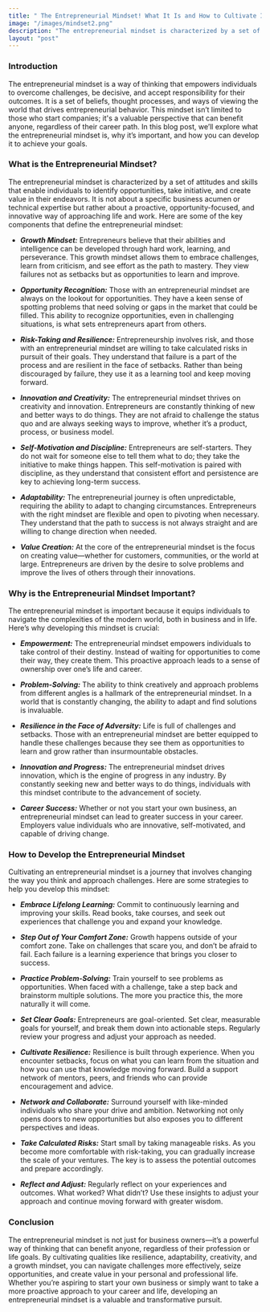 ```yaml
---
title: " The Entrepreneurial Mindset! What It Is and How to Cultivate It"
image: "/images/mindset2.png"
description: "The entrepreneurial mindset is characterized by a set of attitudes and skills that enable individuals to identify opportunities, take initiative ..."
layout: "post"
---
```


### Introduction

The entrepreneurial mindset is a way of thinking that empowers individuals to overcome challenges, be decisive, and accept responsibility for their outcomes. It is a set of beliefs, thought processes, and ways of viewing the world that drives entrepreneurial behavior. This mindset isn’t limited to those who start companies; it's a valuable perspective that can benefit anyone, regardless of their career path. In this blog post, we’ll explore what the entrepreneurial mindset is, why it’s important, and how you can develop it to achieve your goals.

### What is the Entrepreneurial Mindset?

The entrepreneurial mindset is characterized by a set of attitudes and skills that enable individuals to identify opportunities, take initiative, and create value in their endeavors. It is not about a specific business acumen or technical expertise but rather about a proactive, opportunity-focused, and innovative way of approaching life and work. Here are some of the key components that define the entrepreneurial mindset:

- ***Growth Mindset:*** 
Entrepreneurs believe that their abilities and intelligence can be developed through hard work, learning, and perseverance. This growth mindset allows them to embrace challenges, learn from criticism, and see effort as the path to mastery. They view failures not as setbacks but as opportunities to learn and improve.

- ***Opportunity Recognition:*** Those with an entrepreneurial mindset are always on the lookout for opportunities. They have a keen sense of spotting problems that need solving or gaps in the market that could be filled. This ability to recognize opportunities, even in challenging situations, is what sets entrepreneurs apart from others.


- ***Risk-Taking and Resilience:*** Entrepreneurship involves risk, and those with an entrepreneurial mindset are willing to take calculated risks in pursuit of their goals. They understand that failure is a part of the process and are resilient in the face of setbacks. Rather than being discouraged by failure, they use it as a learning tool and keep moving forward.

- ***Innovation and Creativity:*** The entrepreneurial mindset thrives on creativity and innovation. Entrepreneurs are constantly thinking of new and better ways to do things. They are not afraid to challenge the status quo and are always seeking ways to improve, whether it’s a product, process, or business model.


- ***Self-Motivation and Discipline:*** Entrepreneurs are self-starters. They do not wait for someone else to tell them what to do; they take the initiative to make things happen. This self-motivation is paired with discipline, as they understand that consistent effort and persistence are key to achieving long-term success.

-	***Adaptability:*** The entrepreneurial journey is often unpredictable, requiring the ability to adapt to changing circumstances. Entrepreneurs with the right mindset are flexible and open to pivoting when necessary. They understand that the path to success is not always straight and are willing to change direction when needed.


-	***Value Creation:*** At the core of the entrepreneurial mindset is the focus on creating value—whether for customers, communities, or the world at large. Entrepreneurs are driven by the desire to solve problems and improve the lives of others through their innovations.

### Why is the Entrepreneurial Mindset Important?

The entrepreneurial mindset is important because it equips individuals to navigate the complexities of the modern world, both in business and in life. Here’s why developing this mindset is crucial:

-	***Empowerment:*** The entrepreneurial mindset empowers individuals to take control of their destiny. Instead of waiting for opportunities to come their way, they create them. This proactive approach leads to a sense of ownership over one’s life and career.

-	***Problem-Solving:*** The ability to think creatively and approach problems from different angles is a hallmark of the entrepreneurial mindset. In a world that is constantly changing, the ability to adapt and find solutions is invaluable.


-	***Resilience in the Face of Adversity:*** Life is full of challenges and setbacks. Those with an entrepreneurial mindset are better equipped to handle these challenges because they see them as opportunities to learn and grow rather than insurmountable obstacles.

-	***Innovation and Progress:*** The entrepreneurial mindset drives innovation, which is the engine of progress in any industry. By constantly seeking new and better ways to do things, individuals with this mindset contribute to the advancement of society.


-	***Career Success:*** Whether or not you start your own business, an entrepreneurial mindset can lead to greater success in your career. Employers value individuals who are innovative, self-motivated, and capable of driving change.

### How to Develop the Entrepreneurial Mindset

Cultivating an entrepreneurial mindset is a journey that involves changing the way you think and approach challenges. Here are some strategies to help you develop this mindset:

-	***Embrace Lifelong Learning:*** Commit to continuously learning and improving your skills. Read books, take courses, and seek out experiences that challenge you and expand your knowledge.

-	***Step Out of Your Comfort Zone:*** Growth happens outside of your comfort zone. Take on challenges that scare you, and don’t be afraid to fail. Each failure is a learning experience that brings you closer to success.


-	***Practice Problem-Solving:*** Train yourself to see problems as opportunities. When faced with a challenge, take a step back and brainstorm multiple solutions. The more you practice this, the more naturally it will come.

-	***Set Clear Goals:*** Entrepreneurs are goal-oriented. Set clear, measurable goals for yourself, and break them down into actionable steps. Regularly review your progress and adjust your approach as needed.


-	***Cultivate Resilience:*** Resilience is built through experience. When you encounter setbacks, focus on what you can learn from the situation and how you can use that knowledge moving forward. Build a support network of mentors, peers, and friends who can provide encouragement and advice.

-	***Network and Collaborate:*** Surround yourself with like-minded individuals who share your drive and ambition. Networking not only opens doors to new opportunities but also exposes you to different perspectives and ideas.


-	***Take Calculated Risks:*** Start small by taking manageable risks. As you become more comfortable with risk-taking, you can gradually increase the scale of your ventures. The key is to assess the potential outcomes and prepare accordingly.

-	***Reflect and Adjust:*** Regularly reflect on your experiences and outcomes. What worked? What didn’t? Use these insights to adjust your approach and continue moving forward with greater wisdom.


### Conclusion

The entrepreneurial mindset is not just for business owners—it’s a powerful way of thinking that can benefit anyone, regardless of their profession or life goals. By cultivating qualities like resilience, adaptability, creativity, and a growth mindset, you can navigate challenges more effectively, seize opportunities, and create value in your personal and professional life. Whether you’re aspiring to start your own business or simply want to take a more proactive approach to your career and life, developing an entrepreneurial mindset is a valuable and transformative pursuit.


